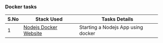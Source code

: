 ### Docker tasks

S.No | Stack Used                                                                     | Tasks Details                                                                | 
---  |--------------------------------------------------------------------------------|------------------------------------------------------------------------------| 
1    | [Nodejs Docker Website](docker-node.js-website)                                | Starting a Nodejs App using docker                                           |
